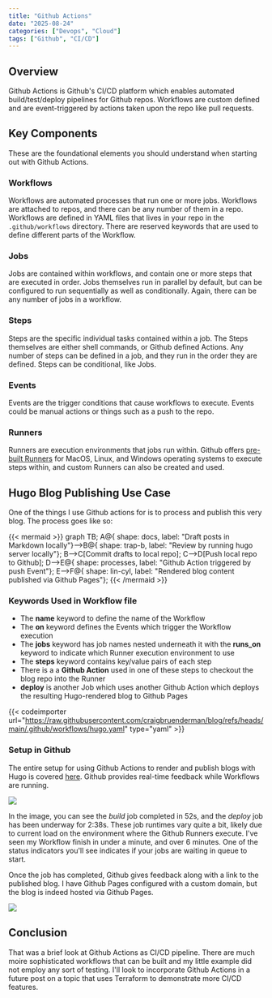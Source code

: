 ```yaml
---
title: "Github Actions"
date: "2025-08-24"
categories: ["Devops", "Cloud"]
tags: ["Github", "CI/CD"]
---
```


## Overview

Github Actions is Github's CI/CD platform which enables automated build/test/deploy pipelines for Github repos. Workflows are custom defined and are event-triggered by actions taken upon the repo like pull requests.

## Key Components

These are the foundational elements you should understand when starting out with Github Actions.

### Workflows

Workflows are automated processes that run one or more jobs. Workflows are attached to repos, and there can be any number of them in a repo. Workflows are defined in YAML files that lives in your repo in the `.github/workflows` directory. There are reserved keywords that are used to define different parts of the Workflow.

### Jobs

Jobs are contained within workflows, and contain one or more steps that are executed in order. Jobs themselves run in parallel by default, but can be configured to run sequentially as well as conditionally. Again, there can be any number of jobs in a workflow.

### Steps

Steps are the specific individual tasks contained within a job. The Steps themselves are either shell commands, or Github defined Actions. Any number of steps can be defined in a job, and they run in the order they are defined. Steps can be conditional, like Jobs.

### Events

Events are the trigger conditions that cause workflows to execute. Events could be manual actions or things such as a push to the repo.

### Runners

Runners are execution environments that jobs run within. Github offers [pre-built Runners](https://docs.github.com/en/actions/concepts/runners/github-hosted-runners) for MacOS, Linux, and Windows operating systems to execute steps within, and custom Runners can also be created and used.

## Hugo Blog Publishing Use Case

One of the things I use Github actions for is to process and publish this very blog. The process goes like so:

{{< mermaid >}}
graph TB;
A@{ shape: docs, label: "Draft posts in Markdown locally"}-->B@{ shape: trap-b, label: "Review by running hugo server locally"};
B-->C[Commit drafts to local repo];
C-->D[Push local repo to Github];
D-->E@{ shape: processes, label: "Github Action triggered by push Event"};
E-->F@{ shape: lin-cyl, label: "Rendered blog content published via Github Pages"};
{{< /mermaid >}}

### Keywords Used in Workflow file

* The **name** keyword to define the name of the Workflow
* The **on** keyword defines the Events which trigger the Workflow execution
* The **jobs** keyword has job names nested underneath it with the **runs_on** keyword to indicate which Runner execution environment to use
* The **steps** keyword contains key/value pairs of each step
* There is a a **Github Action** used in one of these steps to checkout the blog repo into the Runner
* **deploy** is another Job which uses another Github Action which deploys the resulting Hugo-rendered blog to Github Pages

{{< codeimporter url="https://raw.githubusercontent.com/craigbruenderman/blog/refs/heads/main/.github/workflows/hugo.yaml" type="yaml" >}}

### Setup in Github

The entire setup for using Github Actions to render and publish blogs with Hugo is covered [here](https://gohugo.io/host-and-deploy/host-on-github-pages/). Github provides real-time feedback while Workflows are running.

![](/images/gh-actions-wf-running.png)

In the image, you can see the *build* job completed in 52s, and the *deploy* job has been underway for 2:38s. These job runtimes vary quite a bit, likely due to current load on the environment where the Github Runners execute. I've seen my Workflow finish in under a minute, and over 6 minutes. One of the status indicators you'll see indicates if your jobs are waiting in queue to start.

Once the job has completed, Github gives feedback along with a link to the published blog. I have Github Pages configured with a custom domain, but the blog is indeed hosted via Github Pages.

![](/images/gh-actions-wf-success.png)

## Conclusion

That was a brief look at Github Actions as CI/CD pipeline. There are much moire sophisticated workflows that can be built and my little example did not employ any sort of testing. I'll look to incorporate Github Actions in a future post on a topic that uses Terraform to demonstrate more CI/CD features.